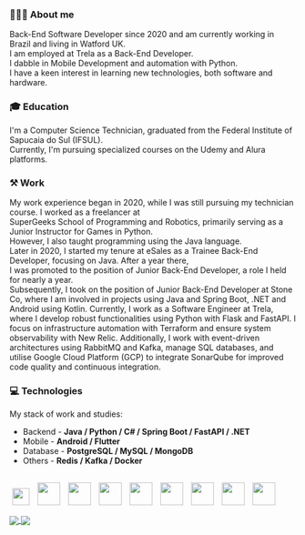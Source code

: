 ### 👨🏻‍💻 About me
 Back-End Software Developer since 2020 and am currently working in Brazil and living in Watford UK.  
 I am employed at Trela as a Back-End Developer.<br>
 I dabble in Mobile Development and automation with Python.<br>
 I have a keen interest in learning new technologies, both software and hardware.<br>
 
 ### 🎓 Education  
  I'm a Computer Science Technician, graduated from the Federal Institute of Sapucaia do Sul (IFSUL).  
  Currently, I'm pursuing specialized courses on the Udemy and Alura platforms.
  
 ### ⚒️ Work
My work experience began in 2020, while I was still pursuing my technician course. I worked as a freelancer at  
SuperGeeks School of Programming and Robotics, 
primarily serving as a Junior Instructor for Games in Python.  
However, I also taught programming using the Java language.  
Later in 2020, I started my tenure at eSales as a Trainee Back-End Developer, focusing on Java. After a year there,  
I was promoted to the position of Junior Back-End Developer, 
a role I held for nearly a year.  
Subsequently, I took on the position of Junior Back-End Developer at Stone Co, 
where I am involved in projects using Java and Spring Boot, .NET and Android using Kotlin.
Currently, I work as a Software Engineer at Trela, where I develop robust functionalities using Python with Flask and FastAPI. 
I focus on infrastructure automation with Terraform and ensure system observability with New Relic. 
Additionally, I work with event-driven architectures using RabbitMQ and Kafka, manage SQL databases, 
and utilise Google Cloud Platform (GCP) to integrate SonarQube for improved code quality and continuous integration.
  
 ### 💻 Technologies
 My stack of work and studies:

- Backend - **Java / Python / C# / Spring Boot / FastAPI / .NET**
- Mobile - **Android / Flutter**
- Database - **PostgreSQL / MySQL / MongoDB**
- Others - **Redis / Kafka / Docker**
##
<p>
    <img src="https://cdn.jsdelivr.net/gh/devicons/devicon/icons/git/git-plain.svg" height="30" width="30" hspace="5"/>
    <img src="https://cdn.jsdelivr.net/gh/devicons/devicon/icons/java/java-original.svg" height="40" width="40" hspace="5"/>
    <img src="https://cdn.jsdelivr.net/gh/devicons/devicon@latest/icons/spring/spring-original.svg" height="40" width="40" hspace="5"/>
    <img src="https://cdn.jsdelivr.net/gh/devicons/devicon/icons/csharp/csharp-original.svg" height="40" width="40" hspace="5"/>
    <img src="https://cdn.jsdelivr.net/gh/devicons/devicon@latest/icons/dot-net/dot-net-original.svg" height="40" width="40" hspace="5"/>
    <img src="https://cdn.jsdelivr.net/gh/devicons/devicon/icons/python/python-original.svg" height="40" width="40" hspace="5"/>
    <img src="https://cdn.jsdelivr.net/gh/devicons/devicon@latest/icons/fastapi/fastapi-original.svg" height="40" width="40" hspace="5"/>
    <img src="https://cdn.jsdelivr.net/gh/devicons/devicon/icons/android/android-plain.svg" height="40" width="40" hspace="5"/>
    <img src="https://cdn.jsdelivr.net/gh/devicons/devicon/icons/postgresql/postgresql-original.svg" height="40" width="40" hspace="5"/>
          
   
  <!-- <img src="https://cdn.jsdelivr.net/gh/devicons/devicon/icons/mongodb/mongodb-original.svg" height="40" width="40" hspace="5"/> -->
  <!-- <img src="https://cdn.jsdelivr.net/gh/devicons/devicon/icons/javascript/javascript-original.svg" height="30" width="30" hspace="5"/> -->
  <!-- <img src="https://cdn.jsdelivr.net/gh/devicons/devicon/icons/kotlin/kotlin-original.svg" height="30" width="30" hspace="5"/> --> 
  <!-- <img src="https://cdn.jsdelivr.net/gh/devicons/devicon/icons/redis/redis-original.svg" height="40" width="40" hspace="5"/> --> 
  <!-- <img src="https://cdn.jsdelivr.net/gh/devicons/devicon/icons/docker/docker-original.svg" height="50" width="50" hspace="5"/> --> 
  <!-- <img src="https://cdn.jsdelivr.net/gh/devicons/devicon/icons/jenkins/jenkins-original.svg" height="40" width="40" hspace="5"/> --> 
  <!-- <img src="https://cdn.jsdelivr.net/gh/devicons/devicon/icons/apachekafka/apachekafka-original.svg" height="40" width="40" hspace="5"/> -->
  <!-- <img src="https://cdn.jsdelivr.net/gh/devicons/devicon/icons/flutter/flutter-original.svg" height="30" width="30" hspace="5" /> -->
  <!-- <img src="elasticsearch.svg" height="55" width="55" hspace="5"/> -->
  <!-- <img src="sonarsource.svg" height="55" width="55" hspace="5"/> -->
</p>

<div>
<a href= "https://beacons.ai/mayndi15">
  <img align="center" src="https://github-readme-stats.vercel.app/api?username=mayndi15&show_icons=true&theme=dracula&bg_color=00000000&include_all_commits=true&count_private=true&include_orgs=true&hide=contribs&role=owner,organization_member,collaborator&hide_border=true"/>
</a>
 <a href= "https://beacons.ai/mayndi15">
  <img align="center" src="https://github-readme-stats.vercel.app/api/top-langs/?username=mayndi15&layout=compact&langs_count=10&theme=dracula&include_all_commits=true&count_private=true&bg_color=00000000&custom_title=Languages&card_width=375&hide=html,css,objective-c,cmake,c,swift,dart&hide_border=true"/>
</a>
</div>
